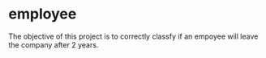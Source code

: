# employee

The objective of this project is to correctly classfy if an empoyee will leave the company after 2 years. 

